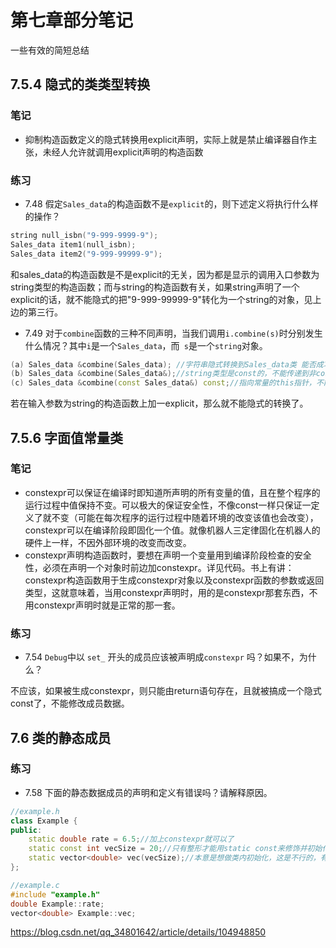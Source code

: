 # 第七章部分笔记
一些有效的简短总结
## 7.5.4 隐式的类类型转换
### 笔记
* 抑制构造函数定义的隐式转换用explicit声明，实际上就是禁止编译器自作主张，未经人允许就调用explicit声明的构造函数
### 练习
* 7.48 
假定`Sales_data`的构造函数不是`explicit`的，则下述定义将执行什么样的操作？

```cpp
string null_isbn("9-999-9999-9");
Sales_data item1(null_isbn);
Sales_data item2("9-999-99999-9");
```
和sales_data的构造函数是不是explicit的无关，因为都是显示的调用入口参数为string类型的构造函数；而与string的构造函数有关，如果string声明了一个explicit的话，就不能隐式的把"9-999-99999-9"转化为一个string的对象，见上边的第三行。
* 7.49
对于`combine`函数的三种不同声明，当我们调用`i.combine(s)`时分别发生什么情况？其中`i`是一个`Sales_data`，而` s`是一个`string`对象。

```cpp
(a) Sales_data &combine(Sales_data); //字符串隐式转换到Sales_data类 能否成功取决于是否声明了explicit
(b) Sales_data &combine(Sales_data&);//string类型是const的，不能传递到非const的引用，这里其实并没有涉及到两步隐式转换的问题，因为如果把输入参数转化为const Sales_data，是完全正确的，编译器将string类型自动转化到Sales_data类型（这里把引用绑定到转化的临时Sales_data上并不是一层新的隐式转换，即引用和类型是等价的）。
(c) Sales_data &combine(const Sales_data&) const;//指向常量的this指针，不能在该函数内部对类的成员变量进行修改，这与函数的功能相悖。
```

若在输入参数为string的构造函数上加一explicit，那么就不能隐式的转换了。

## 7.5.6 字面值常量类
### 笔记
* constexpr可以保证在编译时即知道所声明的所有变量的值，且在整个程序的运行过程中值保持不变。可以极大的保证安全性，不像const一样只保证一定义了就不变（可能在每次程序的运行过程中随着环境的改变该值也会改变），constexpr可以在编译阶段即固化一个值。就像机器人三定律固化在机器人的硬件上一样，不因外部环境的改变而改变。
* constexpr声明构造函数时，要想在声明一个变量用到编译阶段检查的安全性，必须在声明一个对象时前边加constexpr。详见代码。书上有讲：constexpr构造函数用于生成constexpr对象以及constexpr函数的参数或返回类型，这就意味着，当用constexpr声明时，用的是constexpr那套东西，不用constexpr声明时就是正常的那一套。
### 练习
* 7.54
`Debug`中以 `set_` 开头的成员应该被声明成`constexpr` 吗？如果不，为什么？

不应该，如果被生成constexpr，则只能由return语句存在，且就被搞成一个隐式const了，不能修改成员数据。

## 7.6 类的静态成员
### 练习
* 7.58
下面的静态数据成员的声明和定义有错误吗？请解释原因。

```cpp
//example.h
class Example {
public:
	static double rate = 6.5;//加上constexpr就可以了
	static const int vecSize = 20;//只有整形才能用static const来修饰并初始化，否则要想类内初始化必须static constexpr
	static vector<double> vec(vecSize);//本意是想做类内初始化，这是不行的，有两点原因，第一要想类内初始化，必须声明constexpr，第二，这在编译器看来是一个函数而不是初始化vector，即不能在类内用圆括号指定类内初始化
};

//example.c
#include "example.h"
double Example::rate;
vector<double> Example::vec;
```

https://blog.csdn.net/qq_34801642/article/details/104948850







